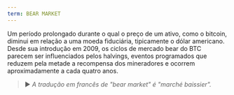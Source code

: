 ```yaml
---
term: BEAR MARKET
---
```


Um período prolongado durante o qual o preço de um ativo, como o bitcoin, diminui em relação a uma moeda fiduciária, tipicamente o dólar americano. Desde sua introdução em 2009, os ciclos de mercado bear do BTC parecem ser influenciados pelos halvings, eventos programados que reduzem pela metade a recompensa dos mineradores e ocorrem aproximadamente a cada quatro anos.

> ► *A tradução em francês de "bear market" é "marché baissier".*
